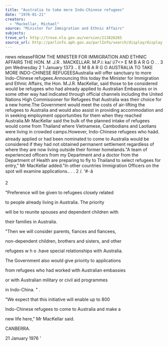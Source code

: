```yaml
---
title: "Australia to take more Indo-Chinese refugees"
date: "1976-01-21"
creators:
  - "Mackellar, Michael"
source: "Minister for Immigration and Ethnic Affairs"
subjects:
trove_url: http://trove.nla.gov.au/version/213826265
source_url: http://parlinfo.aph.gov.au/parlInfo/search/display/display.w3p;query=Id%3A%22media/pressrel/HPR09000253%22
---
```


 news  releaseFROM THE MINISTER FOR IMMIGRATION  AND ETHNIC AFFAIRS THE HON. M .J.R . MACKELLAR. M.P.i: ka/ i/7<> E M B A R G O . .  3 pm Wednesday 2 1  January 1373 .. E M B A R G O  AUSTRALIA TO TAKE MORE INDO-CHINESE REFUGEESAustralia will offer sanctuary to more Indo-Chinese refugees.Announcing this today the Minister for Immigration and Ethnic Affairs, the Hon. M.J.R. MacKellar, said those to be considered would be refugees who had already applied to Australian Embassies or in some other way had indicated through official channels including the United Nations High Commissioner for Refugees that Australia was their choice for a new home.The Government would meet the costs of air-lifting the refugees to Australia and would also assist in providing accommodation and in seeking employment opportunities for them when they reached Australia.Mr MacKellar said the bulk of the planned intake of refugees would come from Thailand where Vietnamese, Cambodians and Laotians were living in crowded camps.However, Indo-Chinese refugees who haâd. already applied or had been nominated to come to Australia would be considered if they had not obtained permanent settlement regardless of where they are now living outside their former homelands."A team of experienced officers from my Department and a doctor from the Department of Health are preparing to fly to Thailand to select refugees for entry," Mr MacKellar added."In other countries Immigration Officers on the spot will examine applications.. . . 2 /. '#··â 

 2

 "Preference will be given to refugees closely related 

 to people already living in Australia. The priority 

 will be to reunite spouses and dependent children with 

 their families in Australia.

 "Then we will consider parents, fiances and fiancees, 

 non-dependent children, brothers and sisters, and other 

 refugees w h o .have special relationships with Australia.

 The Government also would give priority to applications 

 from refugees who had worked with Australian embassies 

 or with Australian military or civil aid programmes 

 in Indo-China. "  .

 "We expect that this initiative will enable up to 800 

 Indo-Chinese refugees to come to Australia and make a 

 new life here," Mr MacKellar said.

 CANBERRA.

 21 January 1976 '

